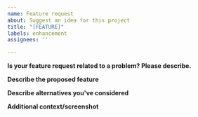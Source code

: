 ```yaml
---
name: Feature request
about: Suggest an idea for this project
title: "[FEATURE]"
labels: enhancement
assignees: ''

---
```


**Is your feature request related to a problem? Please describe.**

**Describe the proposed feature**

**Describe alternatives you've considered**

**Additional context/screenshot**
